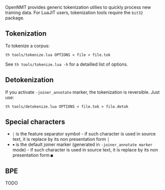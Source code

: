 OpenNMT provides generic tokenization utilies to quickly process new training data. For LuaJIT users, tokenization tools require the `bit32` package.

## Tokenization

To tokenize a corpus:

```
th tools/tokenize.lua OPTIONS < file > file.tok
```

See `th tools/tokenize.lua -h` for a detailled list of options.

## Detokenization

If you activate `-joiner_annotate` marker, the tokenization is reversible. Just use:

```
th tools/detokenize.lua OPTIONS < file.tok > file.detok
```

## Special characters

* `￨` is the feature separator symbol - if such character is used in source text, it is replace by its non presentation form `│`
* `￭` is the default joiner marker (generated in `-joiner_annotate marker` mode) - if such character is used in source text, it is replace by its non presentation form `■`

## BPE

TODO
